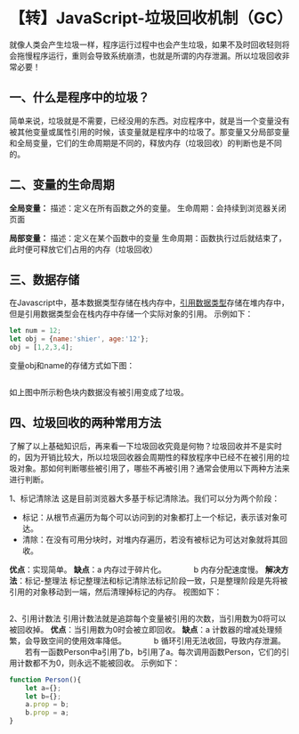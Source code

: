 # 【转】JavaScript-垃圾回收机制（GC）

就像人类会产生垃圾一样，程序运行过程中也会产生垃圾，如果不及时回收轻则将会拖慢程序运行，重则会导致系统崩溃，也就是所谓的内存泄漏。所以垃圾回收非常必要！

## 一、什么是程序中的垃圾？

简单来说，垃圾就是不需要，已经没用的东西。对应程序中，就是当一个变量没有被其他变量或属性引用的时候，该变量就是程序中的垃圾了。那变量又分局部变量和全局变量，它们的生命周期是不同的，释放内存（垃圾回收）的判断也是不同的。

## 二、变量的生命周期

**全局变量：**
描述：定义在所有函数之外的变量。
生命周期：会持续到浏览器关闭页面

**局部变量：**
描述：定义在某个函数中的变量
生命周期：函数执行过后就结束了，此时便可释放它们占用的内存（垃圾回收）

## 三、数据存储

在Javascript中，基本数据类型存储在栈内存中，[引用数据类型](https://so.csdn.net/so/search?q=引用数据类型&spm=1001.2101.3001.7020)存储在堆内存中，但是引用数据类型会在栈内存中存储一个实际对象的引用。
示例如下：

```javascript
let num = 12;
let obj = {name:'shier', age:'12'};
obj = [1,2,3,4];
```

变量obj和name的存储方式如下图：

<Image :src="'/other/browser/javascript-gc/1.png'" />

如上图中所示粉色块内数据没有被引用变成了垃圾。

## 四、垃圾回收的两种常用方法

了解了以上基础知识后，再来看一下垃圾回收究竟是何物？垃圾回收并不是实时的，因为开销比较大，所以垃圾回收器会周期性的释放程序中已经不在被引用的垃圾对象。那如何判断哪些被引用了，哪些不再被引用？通常会使用以下两种方法来进行判断。

1、标记清除法
这是目前浏览器大多基于标记清除法。我们可以分为两个阶段：

* 标记：从根节点遍历为每个可以访问到的对象都打上一个标记，表示该对象可达。
* 清除：在没有可用分块时，对堆内存遍历，若没有被标记为可达对象就将其回收。

**优点**：实现简单。
**缺点**：a 内存过于碎片化。
     b 内存分配速度慢。
**解决方法**：标记-整理法
标记整理法和标记清除法标记阶段一致，只是整理阶段是先将被引用的对象移动到一端，然后清理掉标记的内存。
视图如下：

<Image :src="'/other/browser/javascript-gc/2.png'" />

2、引用计数法
引用计数法就是追踪每个变量被引用的次数，当引用数为0将可以被回收掉。
**优点**：当引用数为0时会被立即回收。
**缺点**：a 计数器的增减处理频繁，会导致空间的使用效率降低。
     b 循环引用无法收回，导致内存泄漏。
  若有一函数Person中a引用了b，b引用了a。每次调用函数Person，它们的引用计数都不为0，则永远不能被回收。
示例如下：

```javascript
function Person(){
	let a={};
	let b={};
	a.prop = b;
	b.prop = a;
}
```


